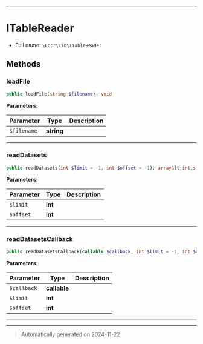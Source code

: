 ***

# ITableReader





* Full name: `\Locr\Lib\ITableReader`



## Methods


### loadFile



```php
public loadFile(string $filename): void
```








**Parameters:**

| Parameter | Type | Description |
|-----------|------|-------------|
| `$filename` | **string** |  |





***

### readDatasets



```php
public readDatasets(int $limit = -1, int $offset = -1): array&lt;int,string[]&gt;
```








**Parameters:**

| Parameter | Type | Description |
|-----------|------|-------------|
| `$limit` | **int** |  |
| `$offset` | **int** |  |





***

### readDatasetsCallback



```php
public readDatasetsCallback(callable $callback, int $limit = -1, int $offset = -1): int
```








**Parameters:**

| Parameter | Type | Description |
|-----------|------|-------------|
| `$callback` | **callable** |  |
| `$limit` | **int** |  |
| `$offset` | **int** |  |





***


***
> Automatically generated on 2024-11-22
